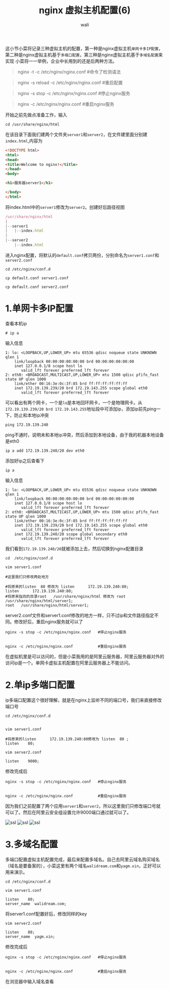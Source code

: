 ﻿---
layout: post
title: nginx 虚拟主机配置(6)  #标题
tagline: 基于Nginx的中间架构
category: nginx      #分类
author: wali    #作者
tag: nginx     #标签
ghurl:        #github url
ghurl_zip:    #github zip下载
comments: true

post_nav: ["1.单网卡多IP配置","2.单ip多端口配置","3.多域名配置"]
---

这小节小菜将记录三种虚拟主机的配置，第一种是nginx虚拟主机`单网卡多IP配置`，第二种是nginx虚拟主机基于`多端口配置`，第三种是nginx虚拟主机基于`多域名配置`来实现
小菜将一一举例，企业中长用到的还是后两种方法。

>  nginx -t -c /etc/nginx/nginx.conf   #命令了检测语法

>  nginx -s reload -c /etc/nginx/nginx.conf  #重启配置

>  nginx -s stop -c /etc/nginx/nginx.conf   #停止nginx服务

>  nginx -c /etc/nginx/nginx.conf           #重启nginx服务

开始之前先做点准备工作，输入 

	cd /usr/share/nginx/html

在该目录下面我们建两个文件夹`server1`和`server2`，在文件建里面分别建`index.html`,内容为

```html
<!DOCTYPE html>
<html>
<head>
<title>Welcome to nginx!</title>
</head>
<body>

<h1>服务器server1</h1>

</body>
</html>
```

将index.html中的`server1`修改为`server2`。创建好后路径视图

```javascript
/usr/share/nginx/html
|
|--server1
|	|--index.html
|
|--server2	
	|--index.html
```

进入nginx配置，将默认的`default.conf`拷贝两份，分别命名为`server1.conf`和`server2.conf` 

	cd /etc/nginx/conf.d

	cp default.conf server1.conf 
	
	cp default.conf server2.conf 

# 1.单网卡多IP配置

查看本机ip

	# ip a

输入信息	
	
```linux
1: lo: <LOOPBACK,UP,LOWER_UP> mtu 65536 qdisc noqueue state UNKNOWN qlen 1
    link/loopback 00:00:00:00:00:00 brd 00:00:00:00:00:00
    inet 127.0.0.1/8 scope host lo
       valid_lft forever preferred_lft forever
2: eth0: <BROADCAST,MULTICAST,UP,LOWER_UP> mtu 1500 qdisc pfifo_fast state UP qlen 1000
    link/ether 00:16:3e:0c:3f:85 brd ff:ff:ff:ff:ff:ff
    inet 172.19.139.239/20 brd 172.19.143.255 scope global eth0
       valid_lft forever preferred_lft forever

```
可以看出有两个网卡，一个是`lo`是本地回环网卡，一个是物理网卡。从`172.19.139.239/20 brd 172.19.143.255`地址段中可添加ip，添加ip前先ping一下，防止和本地ip冲突

	ping 172.19.139.240
	
ping不通时，说明未和本地ip冲突，然后添加到本地设备，由于我的机器本地设备是eth0	
	
	ip a add 172.19.139.240/20 dev eth0

添加好ip之后查看下

	ip a

输入信息

```linux
1: lo: <LOOPBACK,UP,LOWER_UP> mtu 65536 qdisc noqueue state UNKNOWN qlen 1
    link/loopback 00:00:00:00:00:00 brd 00:00:00:00:00:00
    inet 127.0.0.1/8 scope host lo
       valid_lft forever preferred_lft forever
2: eth0: <BROADCAST,MULTICAST,UP,LOWER_UP> mtu 1500 qdisc pfifo_fast state UP qlen 1000
    link/ether 00:16:3e:0c:3f:85 brd ff:ff:ff:ff:ff:ff
    inet 172.19.139.239/20 brd 172.19.143.255 scope global eth0
       valid_lft forever preferred_lft forever
    inet 172.19.139.240/20 scope global secondary eth0
       valid_lft forever preferred_lft forever

```
我们看到`172.19.139.240/20`就被添加上去，然后切换到nginx配置目录

	cd  /etc/nginx/conf.d

	vim server1.conf
	
```nginx
#这里我们只修改两处地方

#将原来的listen  80 修改为 listen      172.19.139.240:80;
listen      172.19.139.240:80;
#将原来指向的目录root   /usr/share/nginx/html 修改为 root   /usr/share/nginx/html/server1;
root   /usr/share/nginx/html/server1;
```	
server2.conf文件和server1.conf修改的地方一样，只不过ip和文件路径指定不同。修改好后，重启nginx服务就可以了

	nginx -s stop -c /etc/nginx/nginx.conf   #停止nginx服务
	

	nginx -c /etc/nginx/nginx.conf           #重启nginx服务
	
在虚拟机里是可以访问的，但是小菜我用的是阿里云服务器，阿里云服务器对外的访问ip是一个。单网卡虚拟主机配置在阿里云服务器上不能访问。	

# 2.单ip多端口配置

ip多端口配置这个很好理解，就是在nginx上监听不同的端口号，我们来直接修改端口号

	cd /etc/nginx/conf.d
	

	vim server1.conf
	
```nginx
#将原来的listen      172.19.139.240:80修改为 listen  80 ;
listen    80;
```	
	vim server2.conf

```nginx
listen    9000;
```		

修改完成后

	nginx -s stop -c /etc/nginx/nginx.conf   #停止nginx服务
	

	nginx -c /etc/nginx/nginx.conf           #重启nginx服务

因为我们之前配置了两个应用`server1`和`server2`，所以这里我们只修改端口号就可以了。然后在阿里云安全组设置允许9000端口通过就可以了。

![ssl](http://walidream.com:9999/blogImage/nginx/1542165418%281%29.jpg)
![ssl](http://walidream.com:9999/blogImage/nginx/1542165580%282%29.jpg)
![ssl](http://walidream.com:9999/blogImage/nginx/1542165639%283%29.jpg)
	
# 3.多域名配置

多端口配置虚拟主机配置完成，最后来配置多域名。自己去阿里云域名购买域名（域名是要备案的），小菜这里有两个域名`walidream.com`和`yagm.xin`，正好可以用来演示。

	cd /etc/nginx/conf.d
	
	vim server1.conf

```nginx
listen    80;
server_name  walidream.com;
```	
将server1.conf配置好后，修改同样的key

	vim server2.conf

```nginx
listen    80;
server_name  yagm.xin;
```	

修改完成后

	nginx -s stop -c /etc/nginx/nginx.conf   #停止nginx服务
	

	nginx -c /etc/nginx/nginx.conf           #重启nginx服务

在浏览器中输入域名查看





















